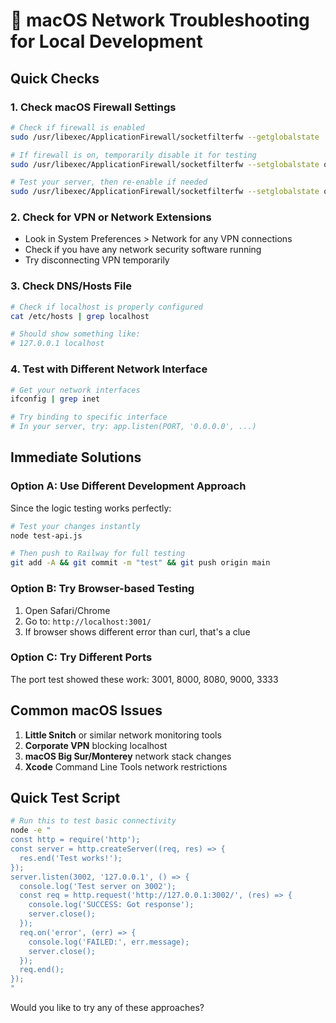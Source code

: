 # 🍎 macOS Network Troubleshooting for Local Development

## Quick Checks

### 1. Check macOS Firewall Settings
```bash
# Check if firewall is enabled
sudo /usr/libexec/ApplicationFirewall/socketfilterfw --getglobalstate

# If firewall is on, temporarily disable it for testing
sudo /usr/libexec/ApplicationFirewall/socketfilterfw --setglobalstate off

# Test your server, then re-enable if needed
sudo /usr/libexec/ApplicationFirewall/socketfilterfw --setglobalstate on
```

### 2. Check for VPN or Network Extensions
- Look in System Preferences > Network for any VPN connections
- Check if you have any network security software running
- Try disconnecting VPN temporarily

### 3. Check DNS/Hosts File
```bash
# Check if localhost is properly configured
cat /etc/hosts | grep localhost

# Should show something like:
# 127.0.0.1	localhost
```

### 4. Test with Different Network Interface
```bash
# Get your network interfaces
ifconfig | grep inet

# Try binding to specific interface
# In your server, try: app.listen(PORT, '0.0.0.0', ...)
```

## Immediate Solutions

### Option A: Use Different Development Approach
Since the logic testing works perfectly:
```bash
# Test your changes instantly
node test-api.js

# Then push to Railway for full testing
git add -A && git commit -m "test" && git push origin main
```

### Option B: Try Browser-based Testing
1. Open Safari/Chrome
2. Go to: `http://localhost:3001/`
3. If browser shows different error than curl, that's a clue

### Option C: Try Different Ports
The port test showed these work: 3001, 8000, 8080, 9000, 3333

## Common macOS Issues

1. **Little Snitch** or similar network monitoring tools
2. **Corporate VPN** blocking localhost
3. **macOS Big Sur/Monterey** network stack changes
4. **Xcode** Command Line Tools network restrictions

## Quick Test Script
```bash
# Run this to test basic connectivity
node -e "
const http = require('http');
const server = http.createServer((req, res) => {
  res.end('Test works!');
});
server.listen(3002, '127.0.0.1', () => {
  console.log('Test server on 3002');
  const req = http.request('http://127.0.0.1:3002/', (res) => {
    console.log('SUCCESS: Got response');
    server.close();
  });
  req.on('error', (err) => {
    console.log('FAILED:', err.message);
    server.close();
  });
  req.end();
});
"
```

Would you like to try any of these approaches?